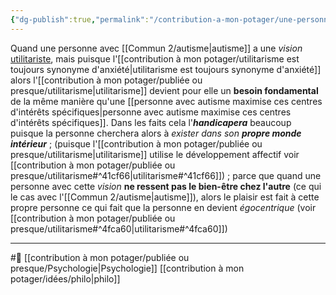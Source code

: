 ```yaml
---
{"dg-publish":true,"permalink":"/contribution-a-mon-potager/une-personne-avec-autisme-perd-ses-centres-d-interets-en-utilisant-une-vision-utilitariste/"}
---
```


Quand une personne avec [[Commun 2/autisme\|autisme]] a une *vision* [utilitariste](utilitarisme), mais puisque l'[[contribution à mon potager/utilitarisme est toujours synonyme d'anxiété\|utilitarisme est toujours synonyme d'anxiété]] alors l'[[contribution à mon potager/publiée ou presque/utilitarisme\|utilitarisme]] devient pour elle un **besoin fondamental** de la même manière qu'une [[personne avec autisme maximise ces centres d'intérêts spécifiques\|personne avec autisme maximise ces centres d'intérêts spécifiques]]. 
Dans les faits cela l'***handicapera*** beaucoup puisque la personne cherchera alors à 
*exister dans son **propre monde intérieur*** ; (puisque l'[[contribution à mon potager/publiée ou presque/utilitarisme\|utilitarisme]] utilise le développement affectif voir [[contribution à mon potager/publiée ou presque/utilitarisme#^41cf66\|utilitarisme#^41cf66]]) ; parce que quand une personne avec cette *vision* **ne ressent pas le bien-être chez l'autre** (ce qui le cas avec l'[[Commun 2/autisme\|autisme]]), alors le plaisir est fait à cette propre personne ce qui fait que la personne en devient *égocentrique* (voir [[contribution à mon potager/publiée ou presque/utilitarisme#^4fca60\|utilitarisme#^4fca60]])

---
#🌲  [[contribution à mon potager/publiée ou presque/Psychologie\|Psychologie]] [[contribution à mon potager/idées/philo\|philo]]